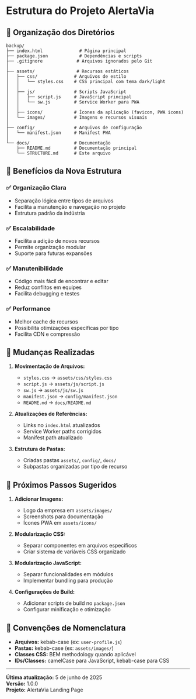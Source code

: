 # Estrutura do Projeto AlertaVia

## 📁 Organização dos Diretórios

```
backup/
├── index.html              # Página principal
├── package.json            # Dependências e scripts
├── .gitignore             # Arquivos ignorados pelo Git
│
├── assets/                # Recursos estáticos
│   ├── css/              # Arquivos de estilo
│   │   └── styles.css    # CSS principal com tema dark/light
│   │
│   ├── js/               # Scripts JavaScript
│   │   ├── script.js     # JavaScript principal
│   │   └── sw.js         # Service Worker para PWA
│   │
│   ├── icons/            # Ícones da aplicação (favicon, PWA icons)
│   └── images/           # Imagens e recursos visuais
│
├── config/               # Arquivos de configuração
│   └── manifest.json     # Manifest PWA
│
└── docs/                 # Documentação
    ├── README.md         # Documentação principal
    └── STRUCTURE.md      # Este arquivo
```

## 🎯 Benefícios da Nova Estrutura

### ✅ **Organização Clara**
- Separação lógica entre tipos de arquivos
- Facilita a manutenção e navegação no projeto
- Estrutura padrão da indústria

### ✅ **Escalabilidade**
- Facilita a adição de novos recursos
- Permite organização modular
- Suporte para futuras expansões

### ✅ **Manutenibilidade**
- Código mais fácil de encontrar e editar
- Reduz conflitos em equipes
- Facilita debugging e testes

### ✅ **Performance**
- Melhor cache de recursos
- Possibilita otimizações específicas por tipo
- Facilita CDN e compressão

## 🔄 Mudanças Realizadas

1. **Movimentação de Arquivos:**
   - `styles.css` → `assets/css/styles.css`
   - `script.js` → `assets/js/script.js`
   - `sw.js` → `assets/js/sw.js`
   - `manifest.json` → `config/manifest.json`
   - `README.md` → `docs/README.md`

2. **Atualizações de Referências:**
   - Links no `index.html` atualizados
   - Service Worker paths corrigidos
   - Manifest path atualizado

3. **Estrutura de Pastas:**
   - Criadas pastas `assets/`, `config/`, `docs/`
   - Subpastas organizadas por tipo de recurso

## 🚀 Próximos Passos Sugeridos

1. **Adicionar Imagens:**
   - Logo da empresa em `assets/images/`
   - Screenshots para documentação
   - Ícones PWA em `assets/icons/`

2. **Modularização CSS:**
   - Separar componentes em arquivos específicos
   - Criar sistema de variáveis CSS organizado

3. **Modularização JavaScript:**
   - Separar funcionalidades em módulos
   - Implementar bundling para produção

4. **Configurações de Build:**
   - Adicionar scripts de build no `package.json`
   - Configurar minificação e otimização

## 📝 Convenções de Nomenclatura

- **Arquivos:** kebab-case (ex: `user-profile.js`)
- **Pastas:** kebab-case (ex: `assets/images/`)
- **Classes CSS:** BEM methodology quando aplicável
- **IDs/Classes:** camelCase para JavaScript, kebab-case para CSS

---

**Última atualização:** 5 de junho de 2025  
**Versão:** 1.0.0  
**Projeto:** AlertaVia Landing Page
